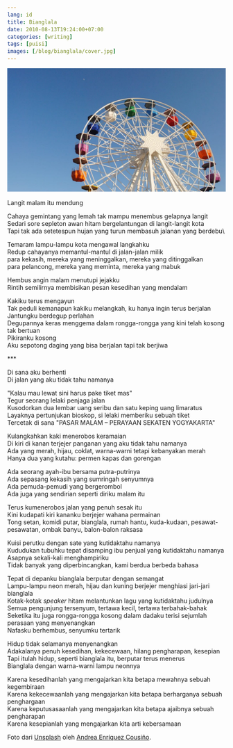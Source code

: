 ```yaml
---
lang: id
title: Bianglala
date: 2010-08-13T19:24:00+07:00
categories: [writing]
tags: [puisi]
images: [/blog/bianglala/cover.jpg]
---
```

![Bianglala](cover.jpg)

Langit malam itu mendung

Cahaya gemintang yang lemah tak mampu menembus gelapnya langit\
Sedari sore sepleton awan hitam bergelantungan di langit-langit kota\
Tapi tak ada setetespun hujan yang turun membasuh jalanan yang berdebu\

Temaram lampu-lampu kota mengawal langkahku\
Redup cahayanya memantul-mantul di jalan-jalan milik\
para kekasih, mereka yang meninggalkan, mereka yang ditinggalkan\
para pelancong, mereka yang meminta, mereka yang mabuk

Hembus angin malam menutupi jejakku\
Rintih semilirnya membisikan pesan kesedihan yang mendalam

Kakiku terus mengayun\
Tak peduli kemanapun kakiku melangkah, ku hanya ingin terus berjalan\
Jantungku berdegup perlahan\
Degupannya keras menggema dalam rongga-rongga yang kini telah kosong tak bertuan\
Pikiranku kosong\
Aku sepotong daging yang bisa berjalan tapi tak berjiwa

\*\*\*

Di sana aku berhenti\
Di jalan yang aku tidak tahu namanya

"Kalau mau lewat sini harus pake tiket mas"\
Tegur seorang lelaki penjaga jalan\
Kusodorkan dua lembar uang seribu dan satu keping uang limaratus\
Layaknya pertunjukan bioskop, si lelaki memberiku sebuah tiket\
Tercetak di sana "PASAR MALAM – PERAYAAN SEKATEN YOGYAKARTA"

Kulangkahkan kaki menerobos keramaian\
Di kiri di kanan terjejer panganan yang aku tidak tahu namanya\
Ada yang merah, hijau, coklat, warna-warni tetapi kebanyakan merah\
Hanya dua yang kutahu: permen kapas dan gorengan

Ada seorang ayah-ibu bersama putra-putrinya\
Ada sepasang kekasih yang sumringah senyumnya\
Ada pemuda-pemudi yang bergerombol\
Ada juga yang sendirian seperti diriku malam itu

Terus kumenerobos jalan yang penuh sesak itu\
Kini kudapati kiri kananku berjejer wahana permainan\
Tong setan, komidi putar, bianglala, rumah hantu, kuda-kudaan, pesawat-pesawatan, ombak banyu, balon-balon raksasa

Kuisi perutku dengan sate yang kutidaktahu namanya\
Kududukan tubuhku tepat disamping ibu penjual yang kutidaktahu namanya\
Asapnya sekali-kali menghampiriku\
Tidak banyak yang diperbincangkan, kami berdua berbeda bahasa

Tepat di depanku bianglala berputar dengan semangat\
Lampu-lampu neon merah, hijau dan kuning berjejer menghiasi jari-jari bianglala\
Kotak-kotak *speaker* hitam melantunkan lagu yang kutidaktahu judulnya\
Semua pengunjung tersenyum, tertawa kecil, tertawa terbahak-bahak\
Seketika itu juga rongga-rongga kosong dalam dadaku terisi sejumlah perasaan yang menyenangkan\
Nafasku berhembus, senyumku tertarik

Hidup tidak selamanya menyenangkan\
Adakalanya penuh kesedihan, kekecewaan, hilang pengharapan, kesepian\
Tapi itulah hidup, seperti bianglala itu, berputar terus menerus\
Bianglala dengan warna-warni lampu neonnya

Karena kesedihanlah yang mengajarkan kita betapa mewahnya sebuah kegembiraan\
Karena kekecewaanlah yang mengajarkan kita betapa berharganya sebuah penghargaan\
Karena keputusasaanlah yang mengajarkan kita betapa ajaibnya sebuah pengharapan\
Karena kesepianlah yang mengajarkan kita arti kebersamaan

Foto dari [Unsplash](https://unsplash.com/photos/4hBCxfrlpoM) oleh [Andrea Enríquez Cousiño](https://unsplash.com/@andreoiide).
